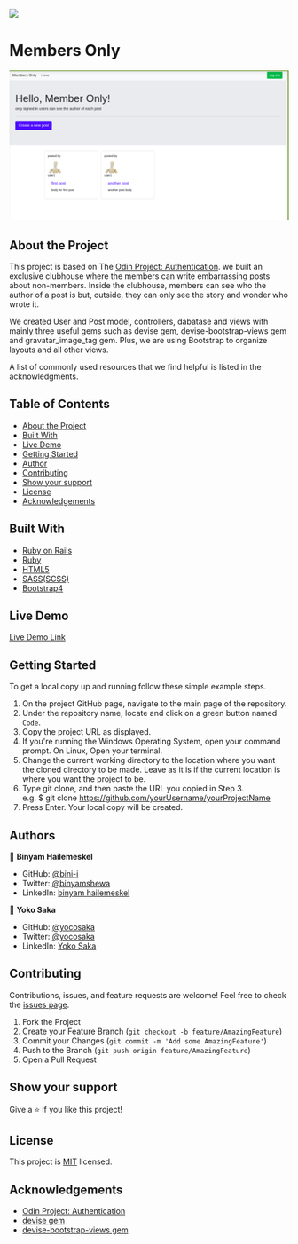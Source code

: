 ![](https://img.shields.io/badge/Microverse-blueviolet)
# Members Only
![Top Page Screenshot](./app/assets/images/screenshot.png)

## About the Project

This project is based on The [Odin Project: Authentication](https://www.theodinproject.com/courses/ruby-on-rails/lessons/authentication). we built an exclusive clubhouse where the members can write embarrassing posts about non-members. Inside the clubhouse, members can see who the author of a post is but, outside, they can only see the story and wonder who wrote it.

We created User and Post model, controllers, dabatase and views with mainly three useful gems such as devise gem, devise-bootstrap-views gem and gravatar_image_tag gem. Plus, we are using Bootstrap to organize layouts and all other views.

A list of commonly used resources that we find helpful is listed in the acknowledgments.


## Table of Contents

* [About the Project](#about-the-project)
* [Built With](#built-with)
* [Live Demo](#live-demo)
* [Getting Started](#getting-started)
* [Author](#author)
* [Contributing](#contributing)
* [Show your support](#show-your-support)
* [License](#license)
* [Acknowledgements](#acknowledgements)

## Built With

* [Ruby on Rails](https://rubyonrails.org/)
* [Ruby](https://www.ruby-lang.org/en/)
* [HTML5](https://en.wikipedia.org/wiki/HTML5)
* [SASS(SCSS)](https://sass-lang.com/)
* [Bootstrap4](https://getbootstrap.com/docs/4.0/getting-started/introduction/)


## Live Demo

[Live Demo Link](https://my-members.herokuapp.com/)


## Getting Started

To get a local copy up and running follow these simple example steps.

1. On the project GitHub page, navigate to the main page of the repository.
2. Under the repository name, locate and click on a green button named `Code`.
3. Copy the project URL as displayed.
4. If you're running the Windows Operating System, open your command prompt. On Linux, Open your terminal.
5. Change the current working directory to the location where you want the cloned directory to be made. Leave as it is if the current location is where you want the project to be.
6. Type git clone, and then paste the URL you copied in Step 3. <br>
e.g. $ git clone https://github.com/yourUsername/yourProjectName
7. Press Enter. Your local copy will be created.


## Authors

👤 **Binyam Hailemeskel**

- GitHub: [@bini-i](https://github.com/bini-i)
- Twitter: [@binyamshewa](https://twitter.com/binyamshewa)
- LinkedIn: [binyam hailemeskel](https://www.linkedin.com/in/bini-i/)


👤 **Yoko Saka**

- GitHub: [@yocosaka](https://github.com/yocosaka)
- Twitter: [@yocosaka](https://twitter.com/yocosaka)
- LinkedIn: [Yoko Saka](https://www.linkedin.com/in/yokosaka)


## Contributing

Contributions, issues, and feature requests are welcome!
Feel free to check the [issues page](../../issues).

1. Fork the Project
2. Create your Feature Branch (`git checkout -b feature/AmazingFeature`)
3. Commit your Changes (`git commit -m 'Add some AmazingFeature'`)
4. Push to the Branch (`git push origin feature/AmazingFeature`)
5. Open a Pull Request


## Show your support

Give a ⭐️ if you like this project!


## License

This project is [MIT](./LICENSE) licensed.


## Acknowledgements
* [Odin Project: Authentication](https://www.theodinproject.com/courses/ruby-on-rails/lessons/authentication)
* [devise gem](https://github.com/heartcombo/devise#starting-with-rails)
* [devise-bootstrap-views gem](https://github.com/hisea/devise-bootstrap-views)
